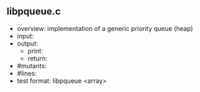 ## libpqueue.c
 - overview: implementation of a generic priority queue (heap)
 - input: 
 - output: 
     - print: 
     - return: 
 - #mutants: 
 - #lines: 
 - test format: libpqueue \<array\> 

